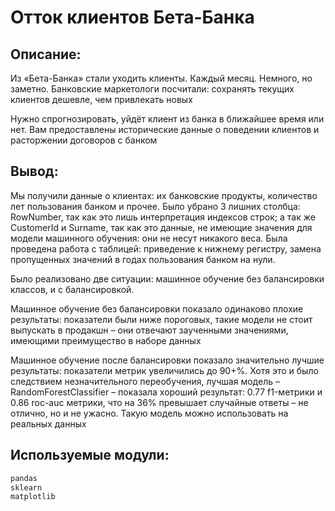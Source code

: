 # Отток клиентов Бета-Банка

## Описание:

Из «Бета-Банка» стали уходить клиенты. Каждый месяц. Немного, но заметно. Банковские маркетологи посчитали: сохранять текущих клиентов дешевле, чем привлекать новых

Нужно спрогнозировать, уйдёт клиент из банка в ближайшее время или нет. Вам предоставлены исторические данные о поведении клиентов и расторжении договоров с банком

## Вывод:

Мы получили данные о клиентах: их банковские продукты, количество лет пользования банком и прочее. Было убрано 3 лишних столбца: RowNumber, так как это лишь интерпретация индексов строк; а так же CustomerId и Surname, так как это данные, не имеющие значения для модели машинного обучения: они не несут никакого веса. Была проведена работа с таблицей: приведение к нижнему регистру, замена пропущенных значений в годах пользования банком на нули.

Было реализовано две ситуации: машинное обучение без балансировки классов, и с балансировкой.

Машинное обучение без балансировки показало одинаково плохие результаты: показатели были ниже пороговых, такие модели не стоит выпускать в продакшн – они отвечают заученными значениями, имеющими преимущество в наборе данных

Машинное обучение после балансировки показало значительно лучшие результаты: показатели метрик увеличились до 90+%. Хотя это и было следствием незначительного переобучения, лучшая модель – RandomForestClassifier – показала хороший результат: 0.77 f1-метрики и 0.86 roc-auc метрики, что на 36% превышает случайные ответы – не отлично, но и не ужасно. Такую модель можно использовать на реальных данных

## Используемые модули:

```python
pandas 
sklearn
matplotlib
```